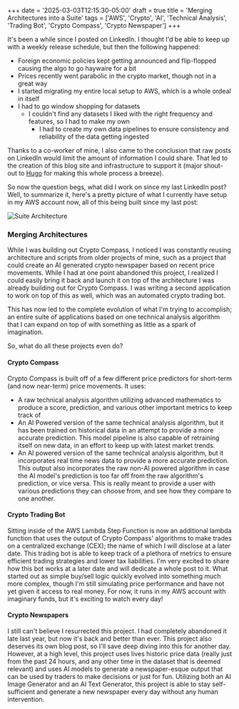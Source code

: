 +++
date = '2025-03-03T12:15:30-05:00'
draft = true
title = 'Merging Architectures into a Suite'
tags = ['AWS', 'Crypto', 'AI', 'Technical Analysis', 'Trading Bot', 'Crypto Compass', 'Crypto Newspaper']
+++

It's been a while since I posted on LinkedIn. I thought I'd be able to keep up with a weekly release schedule, but then the following happened:
- Foreign economic policies kept getting announced and flip-flopped causing the algo to go haywaire for a bit
- Prices recently went parabolic in the crypto market, though not in a great way
- I started migrating my entire local setup to AWS, which is a whole ordeal in itself
- I had to go window shopping for datasets
  - I couldn't find any datasets I liked with the right frequency and features, so I had to make my own
    - I had to create my own data pipelines to ensure consistency and reliability of the data getting ingested

Thanks to a co-worker of mine, I also came to the conclusion that raw posts on LinkedIn would limit the amount of information I could share. That led to the creation of this blog site and infrastructure to support it (major shout-out to [Hugo](https://gohugo.io/) for making this whole process a breeze).

So now the question begs, what did I work on since my last LinkedIn post? Well, to summarize it, here's a pretty picture of what I currently have setup in my AWS account now, all of this being built since my last post:

![Suite Architecture](/images/crypto_suite_aws_large.png)

### Merging Architectures
While I was building out Crypto Compass, I noticed I was constantly reusing architecture and scripts from older projects of mine, such as a project that could create an AI generated crypto newspaper based on recent price movements. While I had at one point abandoned this project, I realized I could easily bring it back and launch it on top of the architecture I was already building out for Crypto Compass. I was writing a second application to work on top of this as well, which was an automated crypto trading bot.

This has now led to the complete evolution of what I'm trying to accomplish; an entire suite of applications based on one technical analysis algorithm that I can expand on top of with something as little as a spark of imagination.

So, what do all these projects even do?

#### Crypto Compass
Crypto Compass is built off of a few different price predictors for short-term (and now near-term) price movements. It uses:
- A raw technical analysis algorithm utilizing advanced mathematics to produce a score, prediction, and various other important metrics to keep track of
- An AI Powered version of the same technical analysis algorithm, but it has been trained on historical data in an attempt to provide a more accurate prediction. This model pipeline is also capable of retraining itself on new data, in an effort to keep up with latest market trends.
- An AI powered version of the same technical analysis algorithm, but it incorporates real time news data to provide a more accurate prediction. This output also incorporates the raw non-AI powered algorithm in case the AI model's prediction is too far off from the raw algorithm's prediction, or vice versa. This is really meant to provide a user with various predictions they can choose from, and see how they compare to one another.

#### Crypto Trading Bot
Sitting inside of the AWS Lambda Step Function is now an additional lambda function that uses the output of Crypto Compass' algorithms to make trades on a centralized exchange (CEX); the name of which I will disclose at a later date. This trading bot is able to keep track of a plethora of metrics to ensure efficient trading strategies and lower tax liabilities. I'm very excited to share how this bot works at a later date and will dedicate a whole post to it. What started out as simple buy/sell logic quickly evolved into something much more complex, though I'm still simulating price performance and have not yet given it access to real money. For now, it runs in my AWS account with imaginary funds, but it's exciting to watch every day!

#### Crypto Newspapers
I still can't believe I resurrected this project. I had completely abandoned it late last year, but now it's back and better than ever. This project also deserves its own blog post, so I'll save deep diving into this for another day. However, at a high level, this project uses lives historic price data (really just from the past 24 hours, and any other time in the dataset that is deemed relevant) and uses AI models to generate a newspaper-esque output that can be used by traders to make decisions or just for fun. Utilizing both an AI Image Generator and an AI Text Generator, this project is able to stay self-sufficient and generate a new newspaper every day without any human intervention.

